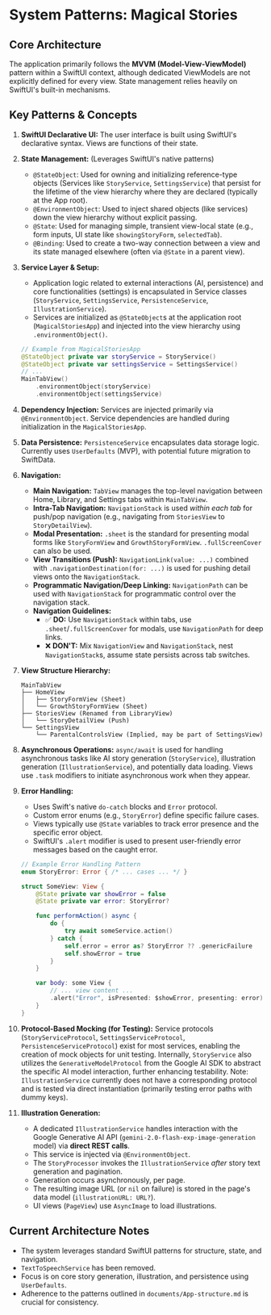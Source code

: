 # System Patterns: Magical Stories

## Core Architecture
The application primarily follows the **MVVM (Model-View-ViewModel)** pattern within a SwiftUI context, although dedicated ViewModels are not explicitly defined for every view. State management relies heavily on SwiftUI's built-in mechanisms.

## Key Patterns & Concepts

1.  **SwiftUI Declarative UI:** The user interface is built using SwiftUI's declarative syntax. Views are functions of their state.

2.  **State Management:** (Leverages SwiftUI's native patterns)
    *   `@StateObject`: Used for owning and initializing reference-type objects (Services like `StoryService`, `SettingsService`) that persist for the lifetime of the view hierarchy where they are declared (typically at the App root).
    *   `@EnvironmentObject`: Used to inject shared objects (like services) down the view hierarchy without explicit passing.
    *   `@State`: Used for managing simple, transient view-local state (e.g., form inputs, UI state like `showingStoryForm`, `selectedTab`).
    *   `@Binding`: Used to create a two-way connection between a view and its state managed elsewhere (often via `@State` in a parent view).

3.  **Service Layer & Setup:**
    *   Application logic related to external interactions (AI, persistence) and core functionalities (settings) is encapsulated in Service classes (`StoryService`, `SettingsService`, `PersistenceService`, `IllustrationService`).
    *   Services are initialized as `@StateObject`s at the application root (`MagicalStoriesApp`) and injected into the view hierarchy using `.environmentObject()`.
    ```swift
    // Example from MagicalStoriesApp
    @StateObject private var storyService = StoryService()
    @StateObject private var settingsService = SettingsService()
    // ...
    MainTabView()
        .environmentObject(storyService)
        .environmentObject(settingsService)
    ```

4.  **Dependency Injection:** Services are injected primarily via `@EnvironmentObject`. Service dependencies are handled during initialization in the `MagicalStoriesApp`.

5.  **Data Persistence:** `PersistenceService` encapsulates data storage logic. Currently uses `UserDefaults` (MVP), with potential future migration to SwiftData.

6.  **Navigation:**
    *   **Main Navigation:** `TabView` manages the top-level navigation between Home, Library, and Settings tabs within `MainTabView`.
    *   **Intra-Tab Navigation:** `NavigationStack` is used *within each tab* for push/pop navigation (e.g., navigating from `StoriesView` to `StoryDetailView`).
    *   **Modal Presentation:** `.sheet` is the standard for presenting modal forms like `StoryFormView` and `GrowthStoryFormView`. `.fullScreenCover` can also be used.
    *   **View Transitions (Push):** `NavigationLink(value: ...)` combined with `.navigationDestination(for: ...)` is used for pushing detail views onto the `NavigationStack`.
    *   **Programmatic Navigation/Deep Linking:** `NavigationPath` can be used with `NavigationStack` for programmatic control over the navigation stack.
    *   **Navigation Guidelines:**
        *   ✅ **DO:** Use `NavigationStack` within tabs, use `.sheet`/`.fullScreenCover` for modals, use `NavigationPath` for deep links.
        *   ❌ **DON'T:** Mix `NavigationView` and `NavigationStack`, nest `NavigationStack`s, assume state persists across tab switches.

7.  **View Structure Hierarchy:**
    ```
    MainTabView
    ├── HomeView
    │   ├── StoryFormView (Sheet)
    │   └── GrowthStoryFormView (Sheet)
    ├── StoriesView (Renamed from LibraryView)
    │   └── StoryDetailView (Push)
    └── SettingsView
        └── ParentalControlsView (Implied, may be part of SettingsView)
    ```

8.  **Asynchronous Operations:** `async/await` is used for handling asynchronous tasks like AI story generation (`StoryService`), illustration generation (`IllustrationService`), and potentially data loading. Views use `.task` modifiers to initiate asynchronous work when they appear.

9.  **Error Handling:**
    *   Uses Swift's native `do-catch` blocks and `Error` protocol.
    *   Custom error enums (e.g., `StoryError`) define specific failure cases.
    *   Views typically use `@State` variables to track error presence and the specific error object.
    *   SwiftUI's `.alert` modifier is used to present user-friendly error messages based on the caught error.
    ```swift
    // Example Error Handling Pattern
    enum StoryError: Error { /* ... cases ... */ }

    struct SomeView: View {
        @State private var showError = false
        @State private var error: StoryError?

        func performAction() async {
            do {
                try await someService.action()
            } catch {
                self.error = error as? StoryError ?? .genericFailure
                self.showError = true
            }
        }

        var body: some View {
            // ... view content ...
            .alert("Error", isPresented: $showError, presenting: error) { /* ... */ }
        }
    }
    ```

10. **Protocol-Based Mocking (for Testing):** Service protocols (`StoryServiceProtocol`, `SettingsServiceProtocol`, `PersistenceServiceProtocol`) exist for most services, enabling the creation of mock objects for unit testing. Internally, `StoryService` also utilizes the `GenerativeModelProtocol` from the Google AI SDK to abstract the specific AI model interaction, further enhancing testability. Note: `IllustrationService` currently does not have a corresponding protocol and is tested via direct instantiation (primarily testing error paths with dummy keys).

11. **Illustration Generation:**
    *   A dedicated `IllustrationService` handles interaction with the Google Generative AI API (`gemini-2.0-flash-exp-image-generation` model) via **direct REST calls**.
    *   This service is injected via `@EnvironmentObject`.
    *   The `StoryProcessor` invokes the `IllustrationService` *after* story text generation and pagination.
    *   Generation occurs asynchronously, per page.
    *   The resulting image URL (or `nil` on failure) is stored in the page's data model (`illustrationURL: URL?`).
    *   UI views (`PageView`) use `AsyncImage` to load illustrations.

## Current Architecture Notes
- The system leverages standard SwiftUI patterns for structure, state, and navigation.
- `TextToSpeechService` has been removed.
- Focus is on core story generation, illustration, and persistence using `UserDefaults`.
- Adherence to the patterns outlined in `documents/App-structure.md` is crucial for consistency.
